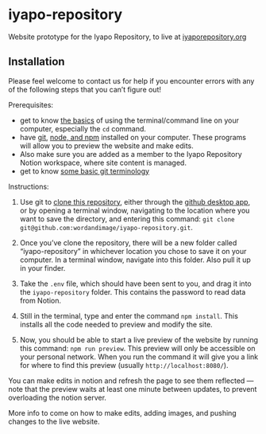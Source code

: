 # iyapo-repository

Website prototype for the Iyapo Repository, to live at [iyaporepository.org](https://iyaporepository.org)


## Installation

Please feel welcome to contact us for help if you encounter errors with any of the following steps that you can’t figure out!

Prerequisites:

- get to know [the basics](https://tutorials.codebar.io/command-line/introduction/tutorial.html) of using the terminal/command line on your computer, especially the `cd` command.
- have [git](https://git-scm.com/), [node, and npm](https://github.com/nvm-sh/nvm#install--update-script) installed on your computer. These programs will allow you to preview the website and make edits. 
- Also make sure you are added as a member to the Iyapo Repository Notion workspace, where site content is managed.
- get to know [some basic git terminology](https://docs.github.com/en/repositories/creating-and-managing-repositories/about-repositories)

Instructions:

1. Use git to [clone this repository](https://docs.github.com/en/repositories/creating-and-managing-repositories/cloning-a-repository), either through the [github desktop app](https://desktop.github.com/), or by opening a terminal window, navigating to the location where you want to save the directory, and entering this command: `git clone git@github.com:wordandimage/iyapo-repository.git`. 

2. Once you’ve clone the repository, there will be a new folder called “iyapo-repository” in whichever location you chose to save it on your computer. In a terminal window, navigate into this folder. Also pull it up in your finder.

3. Take the `.env` file, which should have been sent to you, and drag it into the `iyapo-repository` folder. This contains the password to read data from Notion.

4. Still in the terminal, type and enter the command `npm install`. This installs all the code needed to preview and modify the site.

5. Now, you should be able to start a live preview of the website by running this command: `npm run preview`. This preview will only be accessible on your personal network. When you run the command it will give you a link for where to find this preview (usually `http://localhost:8080/`).


You can make edits in notion and refresh the page to see them reflected — note that the preview waits at least one minute between updates, to prevent overloading the notion server.

More info to come on how to make edits, adding images, and pushing changes to the live website.
